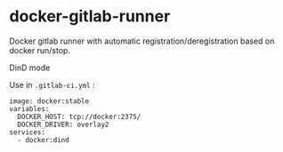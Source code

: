 # docker-gitlab-runner

Docker gitlab runner with automatic registration/deregistration based on docker run/stop.

DinD mode

Use in `.gitlab-ci.yml` :

```
image: docker:stable
variables:
  DOCKER_HOST: tcp://docker:2375/
  DOCKER_DRIVER: overlay2
services:
  - docker:dind
```